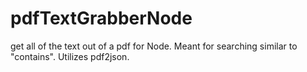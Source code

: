 # pdfTextGrabberNode
get all of the text out of a pdf for Node. Meant for searching similar to "contains". Utilizes pdf2json.
